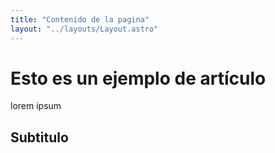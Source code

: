 ```yaml
---
title: "Contenido de la pagina"
layout: "../layouts/Layout.astro"
---
```


# Esto es un ejemplo de artículo

lorem ipsum

## Subtitulo
